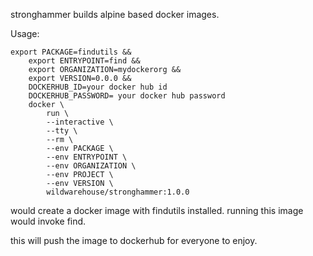 <!--
# This file is part of stronghammer.
#
#    stronghammer is free software: you can redistribute it and/or modify
#    it under the terms of the GNU General Public License as published by
#    the Free Software Foundation, either version 3 of the License, or
#    (at your option) any later version.
#
#    stronghammer is distributed in the hope that it will be useful,
#    but WITHOUT ANY WARRANTY; without even the implied warranty of
#    MERCHANTABILITY or FITNESS FOR A PARTICULAR PURPOSE.  See the
#    GNU General Public License for more details.
#
#    You should have received a copy of the GNU General Public License
#    along with stronghammer .  If not, see <http://www.gnu.org/licenses/>.
-->

stronghammer builds alpine based docker images.

Usage:

```
export PACKAGE=findutils &&
    export ENTRYPOINT=find &&
    export ORGANIZATION=mydockerorg &&
    export VERSION=0.0.0 &&
    DOCKERHUB_ID=your docker hub id
    DOCKERHUB_PASSWORD= your docker hub password
    docker \
        run \
        --interactive \
        --tty \
        --rm \
        --env PACKAGE \
        --env ENTRYPOINT \
        --env ORGANIZATION \
        --env PROJECT \
        --env VERSION \
        wildwarehouse/stronghammer:1.0.0
```

would create a docker image with findutils installed.  running this image would invoke find.

this will push the image to dockerhub for everyone to enjoy.